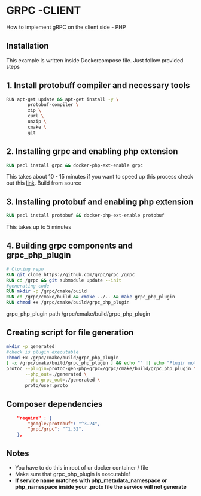 # GRPC -CLIENT

How to implement gRPC on the client side - PHP
## Installation

This example is written inside Dockercompose file. Just follow provided steps
## 1. Install protobuff compiler and necessary tools

```bash
RUN apt-get update && apt-get install -y \
        protobuf-compiler \
        zip \
        curl \
        unzip \
        cmake \
        git
```
## 2. Installing grpc and enabling php extension
```dockerfile
RUN pecl install grpc && docker-php-ext-enable grpc
```
This takes about 10 - 15 minutes if you want to speed up this process check out this
[link](https://cloud.google.com/php/grpc#build-from-source). Build from source

## 3. Installing protobuf and enabling php extension
```dockerfile
RUN pecl install protobuf && docker-php-ext-enable protobuf
```
This takes up to 5 minutes

## 4. Building grpc components and grpc_php_plugin
```dockerfile
# Cloning repo 
RUN git clone https://github.com/grpc/grpc /grpc
RUN cd /grpc && git submodule update --init
#generating code
RUN mkdir -p /grpc/cmake/build
RUN cd /grpc/cmake/build && cmake ../.. && make grpc_php_plugin
RUN chmod +x /grpc/cmake/build/grpc_php_plugin
```
grpc_php_plugin path /grpc/cmake/build/grpc_php_plugin

## Creating script for file generation
```bash
mkdir -p generated
#check is plugin executable
chmod +x /grpc/cmake/build/grpc_php_plugin
[ -x /grpc/cmake/build/grpc_php_plugin ] && echo "" || echo "Plugin not executable"
protoc --plugin=protoc-gen-php-grpc=/grpc/cmake/build/grpc_php_plugin \
       --php_out=./generated \
       --php-grpc_out=./generated \
       proto/user.proto
```
## Composer dependencies
``` json lines
    "require" : {
        "google/protobuf": "^3.24",
        "grpc/grpc": "^1.52",
    },
```
## Notes
* You have to do this in root of ur docker container / file <br />
* Make sure that grpc_php_plugin is executable!<br />
* **If service name matches with php_metadata_namespace or
php_namespace inside your .proto file the service will not generate**